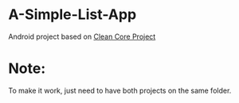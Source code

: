 # A-Simple-List-App
Android project based on [Clean Core Project](https://github.com/cjosp/Clean-Architecture-Example)

# Note:
To make it work, just need to have both projects on the same folder.
